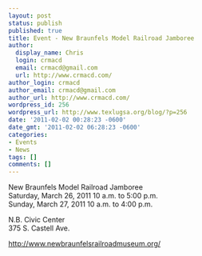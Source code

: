 ```yaml
---
layout: post
status: publish
published: true
title: Event - New Braunfels Model Railroad Jamboree
author:
  display_name: Chris
  login: crmacd
  email: crmacd@gmail.com
  url: http://www.crmacd.com/
author_login: crmacd
author_email: crmacd@gmail.com
author_url: http://www.crmacd.com/
wordpress_id: 256
wordpress_url: http://www.texlugsa.org/blog/?p=256
date: '2011-02-02 00:28:23 -0600'
date_gmt: '2011-02-02 06:28:23 -0600'
categories:
- Events
- News
tags: []
comments: []
---
```

<p>New Braunfels Model Railroad Jamboree<br />
Saturday, March 26, 2011   10 a.m. to 5:00 p.m.<br />
Sunday, March 27, 2011   10 a.m. to 4:00 p.m.</p>
<p>N.B. Civic Center<br />
375 S. Castell Ave.</p>
<p><a href="http://www.newbraunfelsrailroadmuseum.org/">http://www.newbraunfelsrailroadmuseum.org/</a></p>
